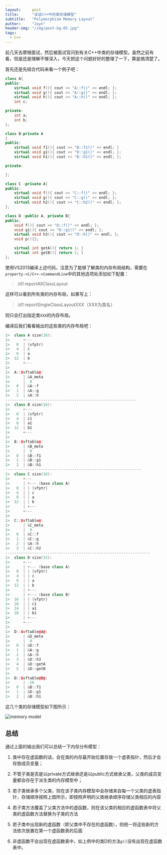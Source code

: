 ```yaml
---
layout:     post
title:      "谈谈C++中的类存储模型"
subtitle:   "Polymorphism Memory Layout"
author:     "Jayn"
header-img: "/img/post-bg-05.jpg"
tags:
  - C++
---
```


前几天去摩根面试，然后被面试官问到有关C++中类的存储模型。虽然之前有看，但是还是理解不够深入，今天把这个问题好好的整理了一下，算是搞清楚了。

首先还是先结合代码来看一个例子吧：

```c++
class A{
public:
    virtual void f(){ cout << "A::f()" << endl; };
    virtual void g(){ cout << "A::g()" << endl; };
    virtual void h(){ cout << "A::h()" << endl; };
    int c;

private:
    int a;
    int b;
};

class B:private A
{
public:
    virtual void f1(){ cout << "B::f1()" << endl; }
    virtual void g1(){ cout << "B::g1()" << endl; };
    virtual void h1(){ cout << "B::h1()" << endl; };

private:

};

class C :private A{
public:
    virtual void f(){ cout << "C::f()" << endl; };
    virtual void g(){ cout << "C::g()" << endl; };
    virtual void h2(){ cout << "C::h2()" << endl; };
};

class D :public A, private B{
public:
    void f(){ cout << "D::f()" << endl; };
    void g1(){ cout << "D::g1()" << endl; };
    virtual void h3(){ cout << "D::h()" << endl; };
    void p(){};

    virtual int getA(){ return 1; }
    virtual int getB(){ return 2; }
};
```

使用VS2013编译上述代码，注意为了能够了解类的内存布局结构，需要在`property->C/C++->CommandLine`中的其他选项处添加如下配置：

>/d1 reportAllClassLayout

这样可以看到所有类的内存布局，如果写上：

>/d1 reportSingleClassLayoutXXX（XXX为类名）

则只会打出指定类`XXX`的内存布局。

编译后我们看看输出的这些类的内存布局吧：

```c++
1>  class A size(16):
1>      +---
1>   0  | {vfptr}
1>   4  | c
1>   8  | a
1>  12  | b
1>      +---
1>  
1>  A::$vftable@:
1>      | &A_meta
1>      |  0
1>   0  | &A::f 
1>   1  | &A::g 
1>   2  | &A::h 
-----------------------------------------------------------
1>  class B size(16):
1>      +---
1>   0  | {vfptr}
1>   4  | c1
1>   8  | a1
1>  12  | b1
1>      +---
1>  
1>  B::$vftable@:
1>      | &B_meta
1>      |  0
1>   0  | &B::f1 
1>   1  | &B::g1 
1>   2  | &B::h1
-------------------------------------------------------------
1>  class C size(16):
1>      +---
1>      | +--- (base class A)
1>   0  | | {vfptr}
1>   4  | | c
1>   8  | | a
1>  12  | | b
1>      | +---
1>      +---
1>  
1>  C::$vftable@:
1>      | &C_meta
1>      |  0
1>   0  | &C::f 
1>   1  | &C::g 
1>   2  | &A::h 
1>   3  | &C::h2 
-----------------------------------------------------------------
1>  class D size(32):
1>      +---
1>      | +--- (base class A)
1>   0  | | {vfptr}
1>   4  | | c
1>   8  | | a
1>  12  | | b
1>      | +---
1>      | +--- (base class B)
1>  16  | | {vfptr}
1>  20  | | c1
1>  24  | | a1
1>  28  | | b1
1>      | +---
1>      +---
1>  
1>  D::$vftable@A@:
1>      | &D_meta
1>      |  0
1>   0  | &D::f 
1>   1  | &A::g 
1>   2  | &A::h 
1>   3  | &D::h3 
1>   4  | &D::getA 
1>   5  | &D::getB 
1>  
1>  D::$vftable@B@:
1>      | -16
1>   0  | &B::f1 
1>   1  | &D::g1 
1>   2  | &B::h1 
```

这几个类的存储模型如下图所示：

![memory model](http://7xniym.com1.z0.glb.clouddn.com/class%20memory%20model.jpg)

## 总结

通过上面的输出我们可以总结一下内存分布模型：

1. 类中存在虚函数的话，会在类的内存最开始位置存放一个虚表指针，然后才会存放成员变量；

2. 不管子类是否是以private方式继承还是以public方式继承父类，父类的成员变量都会存在于派生类的内存模型中；

3. 若子类继承多个父类，则在该子类内存模型中会存储来自每一个父类的虚表指针，存储顺序按照上图所示，即按照声明的父类继承顺序存储父类相应的内容

4. 若子类方法覆盖了父类方法中的虚函数，则在该父类的相应的虚函数表中将父类的虚函数方法替换为子类的方法

5. 若子类中出现新的虚函数（即父类中不存在的虚函数），则统一将这些新的方法依次放置在第一个虚函数表的后面

6. 非虚函数不会出现在虚函数表中，如上例中的类D的方法`p()`没有出现在虚函数表中。